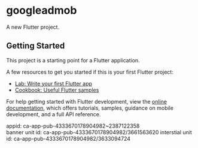 # googleadmob

A new Flutter project.

## Getting Started

This project is a starting point for a Flutter application.

A few resources to get you started if this is your first Flutter project:

- [Lab: Write your first Flutter app](https://docs.flutter.dev/get-started/codelab)
- [Cookbook: Useful Flutter samples](https://docs.flutter.dev/cookbook)

For help getting started with Flutter development, view the
[online documentation](https://docs.flutter.dev/), which offers tutorials,
samples, guidance on mobile development, and a full API reference.


appid:
ca-app-pub-4333670178904982~2387122358  
banner unit id: ca-app-pub-4333670178904982/3661563620 
interstial unit id:  ca-app-pub-4333670178904982/3633094724